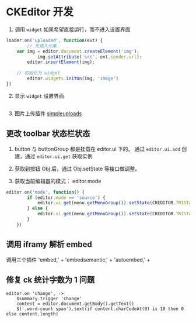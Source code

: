# CKEditor 开发
1. 调用 `widget` 如果希望直接运行，而不进入设置界面
```js
loader.on('uploaded', function(evt) {
		// 先插入元素
    var img = editor.document.createElement('img');
		    img.setAttribute('src', evt.sender.url);
        editor.insertElement(img);
    
    // 初始化为 widget
		editor.widgets.initOn(img, 'image')
})
```

2. 显示 `widget` 设置界面
```js

```

3. 图片上传插件
[simpleuploads](http://ckeditor.com/addon/simpleuploads)

## 更改 toolbar 状态栏状态
1. button 与 buttonGroup 都是挂载在 editor.ui 下的。
通过 `editor.ui.add` 创建，通过 `editor.ui.get` 获取实例

2. 获取到按钮 Obj 后，通过 Obj.setState 等接口做调整。
3. 获取当前编辑器的模式： editor.mode

```js
editor.on('mode', function() {
		if (editor.mode == 'source') {
			editor.ui.get(menu.getMenuGroup()).setState(CKEDITOR.TRISTATE_DISABLED)
		} else {
			editor.ui.get(menu.getMenuGroup()).setState(CKEDITOR.TRISTATE_OFF)
		}
	})
```

## 调用 iframy 解析 embed
调用三个插件
'embed,' +
'embedsemantic,' +
'autoembed,' + 

## 修复 ck 统计字数为 1 问题
```
editor.on 'change', ->
	$summary.trigger 'change'
	content = editor.document.getBody().getText()
	$('.word-count span').text(if content.charCodeAt(0) is 10 then 0 else content.length)
```